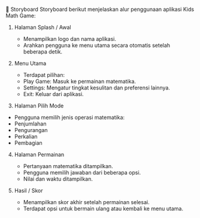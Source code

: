 📖 Storyboard
Storyboard berikut menjelaskan alur penggunaan aplikasi Kids Math Game:

1. Halaman Splash / Awal
    - Menampilkan logo dan nama aplikasi.
    - Arahkan pengguna ke menu utama secara otomatis setelah beberapa detik.

2. Menu Utama
   - Terdapat pilihan:
   - Play Game: Masuk ke permainan matematika.
   - Settings: Mengatur tingkat kesulitan dan preferensi lainnya.
   - Exit: Keluar dari aplikasi.

3. Halaman Pilih Mode
  - Pengguna memilih jenis operasi matematika:
  - Penjumlahan
  - Pengurangan
  - Perkalian
  - Pembagian

4. Halaman Permainan
   - Pertanyaan matematika ditampilkan.
   - Pengguna memilih jawaban dari beberapa opsi.
   - Nilai dan waktu ditampilkan.

5. Hasil / Skor
   - Menampilkan skor akhir setelah permainan selesai.
   - Terdapat opsi untuk bermain ulang atau kembali ke menu utama.
